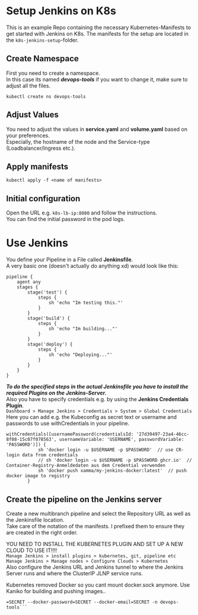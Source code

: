 # Setup Jenkins on K8s
This is an example Repo containing the necessary Kubernetes-Manifests to get started with Jenkins on K8s. 
The manifests for the setup are located in the ```k8s-jenkins-setup```-folder.   

## Create Namespace
First you need to create a namespace.  
In this case its named ***devops-tools*** if you want to change it, make sure to adjust all the files.  
```
kubectl create ns devops-tools
```

## Adjust Values
You need to adjust the values in **service.yaml** and **volume.yaml** based on your preferences.  
Especially, the hostname of the node and the Service-type (Loadbalancer/Ingress etc.).  

## Apply manifests
```kubectl apply -f <name of manifests>```

## Initial configuration
Open the URL e.g. ```k8s-lb-ip:8080``` and follow the instructions.  
You can find the initial password in the pod logs.  

# Use Jenkins
You define your Pipeline in a File called **Jenkinsfile**.  
A very basic one (doesn't actually do anything xd) would look like this:
```
pipeline {
    agent any
    stages {
        stage('test') {
            steps {
                sh 'echo "Im testing this."'
            }
        }
        stage('build') {
            steps {
                sh 'echo "Im building..."'
            }
        }
        stage('deploy') {
            steps {
                sh 'echo "Deploying..."'
            }
        }
    }
}
```

***To do the specified steps in the actual Jenkinsfile you have to install the required Plugins on the Jenkins-Server.***  
Also you have to specify credentials e.g. by using the **Jenkins Credentials Plugin**.  
```Dashboard > Manage Jenkins > Credentials > System > Global Credentials```  
Here you can add e.g. the Kubeconfig as secret text or username and passwords to use withCredentials in your pipeline.  
```
withCredentials([usernamePassword(credentialsId: '27d39497-23a4-46cc-8f08-15c07f078563', usernameVariable: 'USERNAME', passwordVariable: 'PASSWORD')]) {
            sh 'docker login -u $USERNAME -p $PASSWORD'  // use CR-login data from credentials
            // sh 'docker login -u $USERNAME -p $PASSWORD ghcr.io'  // Container-Registry-Anmeldedaten aus dem Credential verwenden
            sh 'docker push xamma/my-jenkins-docker:latest'  // push docker image to registry
        }
```  

## Create the pipeline on the Jenkins server
Create a new multibranch pipeline and select the Repository URL as well as the Jenkinsfile location.  
Take care of the notation of the manifests. I prefixed them to ensure they are created in the right order.  

YOU NEED TO INSTALL THE KUBERNETES PLUGIN AND SET UP A NEW CLOUD TO USE IT!!!!  
```Manage Jenkins > install plugins > kubernetes, git, pipeline etc```  
```Manage Jenkins > Manage nodes > Configure Clouds > Kubernetes```  
Also configure the Jenkins URL and Jenkins tunnel to where the Jenkins Server runs and where the ClusterIP JLNP service runs.  

Kubernetes removed Docker so you cant mount docker.sock anymore. Use Kaniko for building and pushing images..
```kubectl create secret docker-registry dockercred --docker-server=https://index.docker.io/v1/ --docker-username
=SECRET --docker-password=SECRET --docker-email=SECRET -n devops-tools```